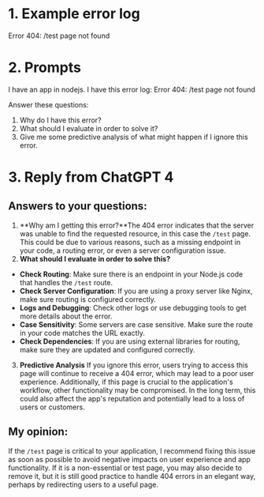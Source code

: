# 1. Example error log

Error 404: /test page not found

# 2. Prompts

I have an app in nodejs.
I have this error log:
Error 404: /test page not found

Answer these questions:

1. Why do I have this error?
2. What should I evaluate in order to solve it?
3. Give me some predictive analysis of what might happen if I ignore this error.

# 3. Reply from ChatGPT 4

## Answers to your questions:

1. **Why am I getting this error?**The 404 error indicates that the server was unable to find the requested resource, in this case the `/test` page. This could be due to various reasons, such as a missing endpoint in your code, a routing error, or even a server configuration issue.
2. **What should I evaluate in order to solve this?**

- **Check Routing**: Make sure there is an endpoint in your Node.js code that handles the `/test` route.
- **Check Server Configuration**: If you are using a proxy server like Nginx, make sure routing is configured correctly.
- **Logs and Debugging**: Check other logs or use debugging tools to get more details about the error.
- **Case Sensitivity**: Some servers are case sensitive. Make sure the route in your code matches the URL exactly.
- **Check Dependencies**: If you are using external libraries for routing, make sure they are updated and configured correctly.

3. **Predictive Analysis**
   If you ignore this error, users trying to access this page will continue to receive a 404 error, which may lead to a poor user experience. Additionally, if this page is crucial to the application's workflow, other functionality may be compromised. In the long term, this could also affect the app's reputation and potentially lead to a loss of users or customers.

## My opinion:

If the `/test` page is critical to your application, I recommend fixing this issue as soon as possible to avoid negative impacts on user experience and app functionality. If it is a non-essential or test page, you may also decide to remove it, but it is still good practice to handle 404 errors in an elegant way, perhaps by redirecting users to a useful page.
